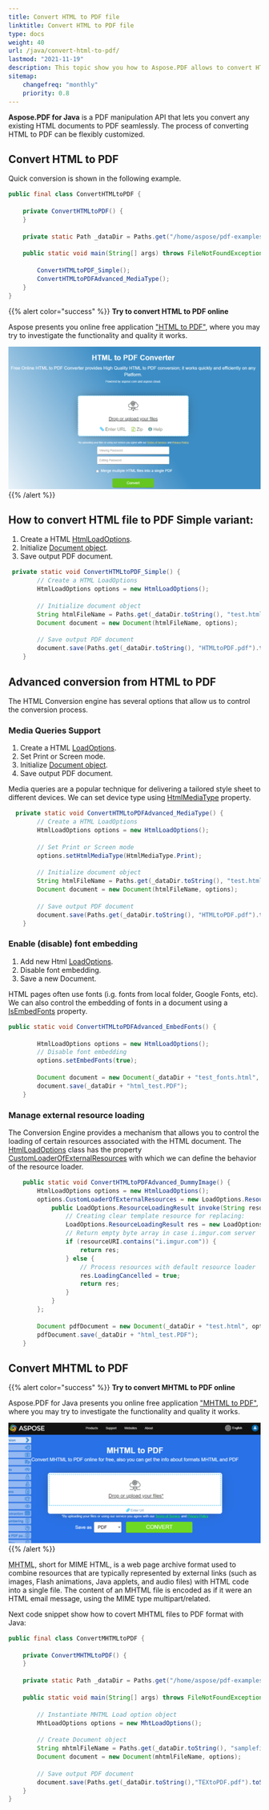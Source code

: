 ```yaml
---
title: Convert HTML to PDF file 
linktitle: Convert HTML to PDF file
type: docs
weight: 40
url: /java/convert-html-to-pdf/
lastmod: "2021-11-19"
description: This topic show you how to Aspose.PDF allows to convert HTML and MHTML formats to PDF file.
sitemap:
    changefreq: "monthly"
    priority: 0.8
---
```


**Aspose.PDF for Java** is a PDF manipulation API that lets you convert any existing HTML documents to PDF seamlessly.
The process of converting HTML to PDF can be flexibly customized.

## Convert HTML to PDF

Quick conversion is shown in the following example.

```java
public final class ConvertHTMLtoPDF {

    private ConvertHTMLtoPDF() {
    }

    private static Path _dataDir = Paths.get("/home/aspose/pdf-examples/Samples");

    public static void main(String[] args) throws FileNotFoundException {

        ConvertHTMLtoPDF_Simple();
        ConvertHTMLtoPDFAdvanced_MediaType();
    }
}
```

{{% alert color="success" %}}
**Try to convert HTML to PDF online**

Aspose presents you online free application ["HTML to PDF"](https://products.aspose.app/html/en/conversion/html-to-pdf), where you may try to investigate the functionality and quality it works.

[![Aspose.PDF Convertion HTML to PDF using Free App](html.png)](https://products.aspose.app/html/en/conversion/html-to-pdf)
{{% /alert %}}

## How to convert HTML file to PDF Simple variant:

1. Create a HTML [HtmlLoadOptions](https://apireference.aspose.com/pdf/java/com.aspose.pdf/HtmlLoadOptions).
1. Initialize [Document object](<https://apireference.aspose.com/page/java/com.aspose.page/document>).
1. Save output PDF document.

```java
 private static void ConvertHTMLtoPDF_Simple() {
        // Create a HTML LoadOptions
        HtmlLoadOptions options = new HtmlLoadOptions();

        // Initialize document object
        String htmlFileName = Paths.get(_dataDir.toString(), "test.html").toString();
        Document document = new Document(htmlFileName, options);

        // Save output PDF document
        document.save(Paths.get(_dataDir.toString(), "HTMLtoPDF.pdf").toString());
    }
```

## Advanced conversion from HTML to PDF

The HTML Conversion engine has several options that allow us to control the conversion process.

### Media Queries Support

1. Create a HTML [LoadOptions](https://apireference.aspose.com/pdf/java/com.aspose.pdf/HtmlLoadOptions).
1. Set Print or Screen mode. 
1. Initialize [Document object](<https://apireference.aspose.com/page/java/com.aspose.page/document>).
1. Save output PDF document. 

Media queries are a popular technique for delivering a tailored style sheet to different devices. We can set device type using [HtmlMediaType](https://apireference.aspose.com/pdf/java/com.aspose.pdf/HtmlMediaType) property.

```java
  private static void ConvertHTMLtoPDFAdvanced_MediaType() {
        // Create a HTML LoadOptions
        HtmlLoadOptions options = new HtmlLoadOptions();

        // Set Print or Screen mode
        options.setHtmlMediaType(HtmlMediaType.Print);

        // Initialize document object
        String htmlFileName = Paths.get(_dataDir.toString(), "test.html").toString();
        Document document = new Document(htmlFileName, options);

        // Save output PDF document
        document.save(Paths.get(_dataDir.toString(), "HTMLtoPDF.pdf").toString());
    }
```

### Enable (disable) font embedding

1. Add new Html [LoadOptions](https://apireference.aspose.com/pdf/java/com.aspose.pdf/HtmlLoadOptions).
1. Disable font embedding.
1. Save a new Document.

HTML pages often use fonts (i.g. fonts from local folder, Google Fonts, etc). We can also control the embedding of fonts in a document using a [IsEmbedFonts](https://apireference.aspose.com/pdf/java/com.aspose.pdf/HtmlLoadOptions#isEmbedFonts--) property.

```java
public static void ConvertHTMLtoPDFAdvanced_EmbedFonts() {

        HtmlLoadOptions options = new HtmlLoadOptions();
        // Disable font embedding
        options.setEmbedFonts(true);

        Document document = new Document(_dataDir + "test_fonts.html", options);
        document.save(_dataDir + "html_test.PDF");
    }
```

### Manage external resource loading

The Conversion Engine provides a mechanism that allows you to control the loading of certain resources associated with the HTML document.
The [HtmlLoadOptions](https://apireference.aspose.com/pdf/java/com.aspose.pdf/HtmlLoadOptions) class has the property [CustomLoaderOfExternalResources](https://apireference.aspose.com/pdf/java/com.aspose.pdf/HtmlLoadOptions#setCustomLoaderOfExternalResources-com.aspose.pdf.LoadOptions.ResourceLoadingStrategy-) with which we can define the behavior of the resource loader.

```java
    public static void ConvertHTMLtoPDFAdvanced_DummyImage() {
        HtmlLoadOptions options = new HtmlLoadOptions();
        options.CustomLoaderOfExternalResources = new LoadOptions.ResourceLoadingStrategy() {
            public LoadOptions.ResourceLoadingResult invoke(String resourceURI) {
                // Creating clear template resource for replacing:
                LoadOptions.ResourceLoadingResult res = new LoadOptions.ResourceLoadingResult(new byte[] {});
                // Return empty byte array in case i.imgur.com server
                if (resourceURI.contains("i.imgur.com")) {
                    return res;
                } else {
                    // Process resources with default resource loader
                    res.LoadingCancelled = true;
                    return res;
                }
            }
        };

        Document pdfDocument = new Document(_dataDir + "test.html", options);
        pdfDocument.save(_dataDir + "html_test.PDF");
    }
```

## Convert MHTML to PDF

{{% alert color="success" %}}
**Try to convert MHTML to PDF online**

Aspose.PDF for Java presents you online free application ["MHTML to PDF"](https://products.aspose.app/pdf/conversion/mhtml-to-pdf), where you may try to investigate the functionality and quality it works.

[![Aspose.PDF Convertion MHTML to PDF using Free App](mhtml.png)](https://products.aspose.app/pdf/conversion/mhtml-to-pdf)
{{% /alert %}}

<abbr title="MIME encapsulation of aggregate HTML documents">MHTML</abbr>, short for MIME HTML, is a web page archive format used to combine resources that are typically represented by external links (such as images, Flash animations, Java applets, and audio files) with HTML code into a single file. The content of an MHTML file is encoded as if it were an HTML email message, using the MIME type multipart/related.

Next code snippet show how to covert MHTML files to PDF format with Java:

```java
public final class ConvertMHTMLtoPDF {

    private ConvertMHTMLtoPDF() {
    }

    private static Path _dataDir = Paths.get("/home/aspose/pdf-examples/Samples");

    public static void main(String[] args) throws FileNotFoundException {
        
        // Instantiate MHTML Load option object
        MhtLoadOptions options = new MhtLoadOptions();
        
        // Create Document object
        String mhtmlFileName = Paths.get(_dataDir.toString(), "samplefile.mhtml").toString();
        Document document = new Document(mhtmlFileName, options);

        // Save output PDF document
        document.save(Paths.get(_dataDir.toString(),"TEXtoPDF.pdf").toString());
    }
}
```
